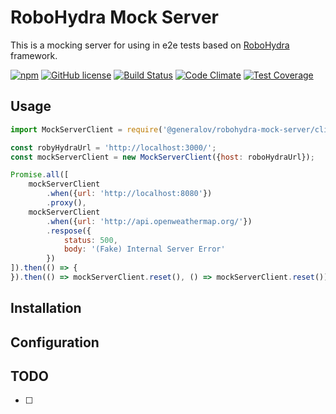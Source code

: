 # RoboHydra Mock Server

This is a mocking server for using in e2e tests based on [RoboHydra](RoboHydra) framework.

[![npm](https://img.shields.io/npm/v/@generalov/robohydra-mock-server.svg)](https://www.npmjs.com/package/@generalov/robohydra-mock-server)
[![GitHub license](https://img.shields.io/badge/license-MIT-blue.svg?style=flat-square)](https://raw.githubusercontent.com/generalov/robohydra-mock-server/master/LICENSE)
[![Build Status](https://travis-ci.org/generalov/robohydra-mock-server.svg?branch=master)](https://travis-ci.org/generalov/robohydra-mock-server)
[![Code Climate](https://codeclimate.com/github/generalov/robohydra-mock-server/badges/gpa.svg)](https://codeclimate.com/github/generalov/robohydra-mock-server)
[![Test Coverage](https://codeclimate.com/github/generalov/robohydra-mock-server/badges/coverage.svg)](https://codeclimate.com/github/generalov/robohydra-mock-server/coverage)

## Usage

```JavaScript
import MockServerClient = require('@generalov/robohydra-mock-server/client');

const robyHydraUrl = 'http://localhost:3000/';
const mockServerClient = new MockServerClient({host: roboHydraUrl});

Promise.all([
    mockServerClient
        .when({url: 'http://localhost:8080'})
        .proxy(),
    mockServerClient
        .when({url: 'http://api.openweathermap.org/'})
        .respose({
            status: 500,
            body: '(Fake) Internal Server Error'
        })
]).then(() => {
}).then(() => mockServerClient.reset(), () => mockServerClient.reset()); 

```
## Installation

## Configuration

## TODO

* [ ]


[RoboHydra]: http://robohydra.org/

